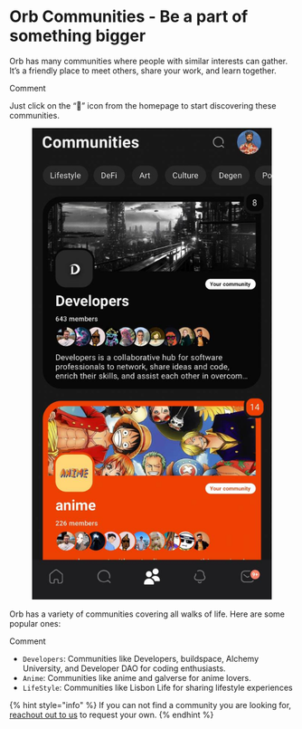 # Orb Communities - Be a part of something bigger

Orb has many communities where people with similar interests can gather. It’s a friendly place to meet others, share your work, and learn together.

&#x20;Comment

Just click on the “👥” icon from the homepage to start discovering these communities.

<figure><img src="../../.gitbook/assets/image.png" alt=""><figcaption></figcaption></figure>

Orb has a variety of communities covering all walks of life. Here are some popular ones:

&#x20;Comment

* `Developers`: Communities like Developers, buildspace, Alchemy University, and Developer DAO for coding enthusiasts.
* `Anime`: Communities like anime and galverse for anime lovers.
* `LifeStyle`: Communities like Lisbon Life for sharing lifestyle experiences

{% hint style="info" %}
If you can not find a community you are looking for, [reachout out to us](https://docs.google.com/forms/d/e/1FAIpQLScE8P5IjOUuYKa2yTNANgN7p3\_QlY1NDXK4ZBeZ56mxgp9Dzg/viewform) to request your own.
{% endhint %}

